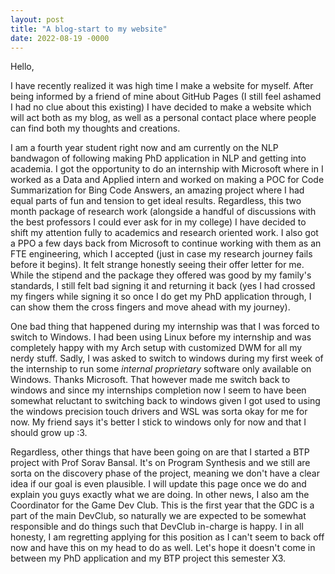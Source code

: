 ```yaml
---
layout: post
title: "A blog-start to my website"
date: 2022-08-19 -0000
---
```

Hello, 

I have recently realized it was high time I make a website for myself. After being informed by a friend of mine about GitHub Pages (I still feel ashamed I had no clue about this existing) I have decided to make a website which will act both as my blog, as well as a personal contact place where people can find both my thoughts and creations. 

I am a fourth year student right now and am currently on the NLP bandwagon of following making PhD application in NLP and getting into academia. I got the opportunity to do an internship with Microsoft where in I worked as a Data and Applied intern and worked on making a POC for Code Summarization for Bing Code Answers, an amazing project where I had equal parts of fun and tension to get ideal results. Regardless, this two month package of research work (alongside a handful of discussions with the best professors I could ever ask for in my college) I have decided to shift my attention fully to academics and research oriented work. I also got a PPO a few days back from Microsoft to continue working with them as an FTE engineering, which I accepted (just in case my research journey fails before it begins). It felt strange honestly seeing their offer letter for me. While the stipend and the package they offered was good by my family's standards, I still felt bad signing it and returning it back (yes I had crossed my fingers while signing it so once I do get my PhD application through, I can show them the cross fingers and move ahead with my journey).

One bad thing that happened during my internship was that I was forced to switch to Windows. I had been using Linux before my internship and was completely happy with my Arch setup with customized DWM for all my nerdy stuff. Sadly, I was asked to switch to windows during my first week of the internship to run some _internal proprietary_ software only available on Windows. Thanks Microsoft. That however made me switch back to windows and since my internships completion now I seem to have been somewhat reluctant to switching back to windows given I got used to using the windows precision touch drivers and WSL was sorta okay for me for now. My friend says it's better I stick to windows only for now and that I should grow up :3.

Regardless, other things that have been going on are that I started a BTP project with Prof Sorav Bansal. It's on Program Synthesis and we still are sorta on the discovery phase of the project, meaning we don't have a clear idea if our goal is even plausible. I will update this page once we do and explain you guys exactly what we are doing. In other news, I also am the Coordinator for the Game Dev Club. This is the first year that the GDC is a part of the main DevClub, so naturally we are expected to be somewhat responsible and do things such that DevClub in-charge is happy. I in all honesty, I am regretting applying for this position as I can't seem to back off now and have this on my head to do as well. Let's hope it doesn't come in between my PhD application and my BTP project this semester X3.